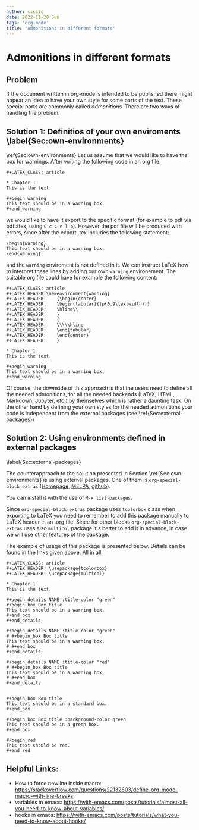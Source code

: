 ```yaml
---
author: cissic
date: 2022-11-20 Sun
tags: 'org-mode'
title: 'Admonitions in different formats'
---
```



# Admonitions in different formats


## Problem

If the document written in org-mode is intended to be published there might 
appear an idea to have your own style for some parts of the text. 
These special parts are commonly called *admonitions*.
There are two ways of handling the problem.


## Solution 1: Definitios of your own enviroments \label{Sec:own-environments}

\ref{Sec:own-environments}
Let us assume that we would like to have the box for warnings. After writing the 
following code in an org file:

    
    #+LATEX_CLASS: article      
    
    * Chapter 1
    This is the text.
    
    #+begin_warning
    This text should be in a warning box.
    #+end_warning      

we would like to have it export to the specific format (for example to pdf via pdflatex,
using `C-c C-e l p`). However the pdf file will be produced with errors, since after the export .tex includes the following statement:

    \begin{warning}
    This text should be in a warning box.
    \end{warning}

and the `warning` enviroment is not defined in it.
We can instruct LaTeX how to interpret these lines by adding our own `warning` environement. The suitable org file could have for example the following content:

    
    #+LATEX_CLASS: article      
    #+LATEX_HEADER:\newenvironment{warning}
    #+LATEX_HEADER:    {\begin{center}
    #+LATEX_HEADER:    \begin{tabular}{|p{0.9\textwidth}|}
    #+LATEX_HEADER:    \hline\\
    #+LATEX_HEADER:    }
    #+LATEX_HEADER:    { 
    #+LATEX_HEADER:    \\\\\hline
    #+LATEX_HEADER:    \end{tabular} 
    #+LATEX_HEADER:    \end{center}
    #+LATEX_HEADER:    }
    
    * Chapter 1
    This is the text.
    
    #+begin_warning
    This text should be in a warning box.
    #+end_warning      

Of course, the downside of this approach is that the users need to define all the needed 
admonitions, for all the needed backends (LaTeX, HTML, Markdown, Jupyter, etc.)
by themselves which is rather a daunting task. 
On the other hand by defining your own styles for the needed admonitions 
your code is independent from the external packages (see \ref{Sec:external-packages})


## Solution 2: Using environments defined in external packages

\label{Sec:external-packages}

The counterapproach to the solution presented in Section \ref{Sec:own-environments} is using external packages. 
One of them is `org-special-block-extras` ([Homepage](http://alhassy.com/org-special-block-extras/), [MELPA](https://melpa.org/#/org-special-block-extras), [github](https://github.com/alhassy/org-special-block-extras)).

You can install it with the use of `M-x list-packages`.

Since `org-special-block-extras` package uses `tcolorbox` class when exporting
to LaTeX you need to remember to add this package manually to LaTeX header in an .org file. Since for other blocks `org-special-block-extras` uses also `multicol` package 
it's better to add it in advance, in case we will use other features of the package.

The example of usage of this package is presented below. Details can be found in the links given above. All in all, 

    
    #+LATEX_CLASS: article
    #+LATEX_HEADER: \usepackage{tcolorbox}
    #+LATEX_HEADER: \usepackage{multicol}
    
    * Chapter 1
    This is the text.
    
    #+begin_details NAME :title-color "green"
    #+begin_box Box title
    This text should be in a warning box.
    #+end_box
    #+end_details
    
    #+begin_details NAME :title-color "green"
    # #+begin_box Box title
    This text should be in a warning box.
    # #+end_box
    #+end_details
    
    #+begin_details NAME :title-color "red"
    # #+begin_box Box title
    This text should be in a warning box.
    # #+end_box
    #+end_details
    
    
    #+begin_box Box title 
    This text should be in a standard box.
    #+end_box
    
    #+begin_box Box title :background-color green 
    This text should be in a green box.
    #+end_box
    
    #+begin_red
    This text should be red.
    #+end_red


## Helpful Links:

-   How to force newline inside macro: <https://stackoverflow.com/questions/22132603/define-org-mode-macro-with-line-breaks>
-   variables in emacs: <https://with-emacs.com/posts/tutorials/almost-all-you-need-to-know-about-variables/>
-   hooks in emacs: <https://with-emacs.com/posts/tutorials/what-you-need-to-know-about-hooks/>

